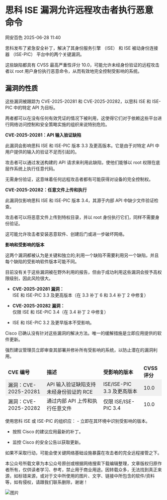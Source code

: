 #  思科 ISE 漏洞允许远程攻击者执行恶意命令  
 网安百色   2025-06-28 11:40  
  
思科发布了紧急安全补丁，解决了其身份服务引擎 （ISE） 和 ISE 被动身份连接器 （ISE-PIC） 平台中的两个关键漏洞。  
  
这些缺陷都具有 CVSS 最高严重性评分 10.0，可能允许未经身份验证的远程攻击者以 root 用户身份执行恶意命令，从而有效地完全控制受影响的系统。  
## 漏洞的性质  
  
这些漏洞被跟踪为 CVE-2025-20281 和 CVE-2025-20282，以思科 ISE 和 ISE-PIC 中的特定 API 为目标。  
  
两者都可以在没有任何有效凭证的情况下被利用，这使得它们对于依赖这些平台进行网络访问控制和安全策略实施的组织来说特别危险。  
  
**CVE-2025-20281：API 输入验证缺陷**  
  
此漏洞会影响思科 ISE 和 ISE-PIC 版本 3.3 及更高版本。它是由于对特定 API 中用户提供的输入的验证不足而引起的。  
  
攻击者可以通过发送构建的 API 请求来利用此缺陷，使他们能够以 root 权限在底层作系统上执行任意代码。  
  
无需身份验证，这意味着任何远程攻击者都有可能获得对设备的完全控制权。  
  
**CVE-2025-20282：任意文件上传和执行**  
  
此漏洞仅影响思科 ISE 和 ISE-PIC 版本 3.4，其源于内部 API 中缺少文件验证检查。  
  
攻击者可以将恶意文件上传到特权目录，并以 root 身份执行它们，同样不需要身份验证。  
  
这可能允许攻击者安装恶意软件、创建后门或进一步破坏网络。  
  
**影响和受影响的版本**  
  
这两个漏洞都被认为是关键和独立的;利用一个缺陷不需要利用另一个缺陷，并且每个缺陷的受影响软件版本可能不同。  
  
目前没有关于这些漏洞被在野外利用的报告，但由于成功利用这些漏洞会授予高权限级别，因此风险很大。  
- **CVE-2025-20281 漏洞：**  
ISE 和 ISE-PIC 3.3 及更高版本（在 3.3 补丁 6 和 3.4 补丁 2 中修复）  
  
- **CVE-2025-20282 漏洞：**  
仅限 ISE 和 ISE-PIC 3.4（在 3.4 补丁 2 中修复）  
  
- ISE 和 ISE-PIC 3.2 及更早版本不受影响。  
  
Cisco 已确认没有针对这些漏洞的解决方法。唯一的缓解措施是立即应用提供的软件更新。  
  
强烈建议管理员立即审查其部署并修补所有受影响的系统，以防止潜在的漏洞利用。  
  
<table><thead><tr style="box-sizing: border-box;"><td style="box-sizing: border-box;padding: 2px 8px;border: 1px solid rgba(0, 0, 0, 0);word-break: break-word;"><strong msttexthash="7326319" msthash="54" style="box-sizing: border-box;font-weight: bold;"><span leaf="">CVE 编号</span></strong></td><td style="box-sizing: border-box;padding: 2px 8px;border: 1px solid rgba(0, 0, 0, 0);word-break: break-word;"><strong msttexthash="6157333" msthash="55" style="box-sizing: border-box;font-weight: bold;"><span leaf="">描述</span></strong></td><td style="box-sizing: border-box;padding: 2px 8px;border: 1px solid rgba(0, 0, 0, 0);word-break: break-word;"><strong msttexthash="19282198" msthash="56" style="box-sizing: border-box;font-weight: bold;"><span leaf="">受影响的版本</span></strong></td><td style="box-sizing: border-box;padding: 2px 8px;border: 1px solid rgba(0, 0, 0, 0);word-break: break-word;"><strong msttexthash="8427770" msthash="57" style="box-sizing: border-box;font-weight: bold;"><span leaf="">CVSS 评分</span></strong></td></tr></thead><tbody><tr style="box-sizing: border-box;background-color: rgb(240, 240, 240);"><td style="box-sizing: border-box;padding: 2px 8px;border: 1px solid rgba(0, 0, 0, 0);word-break: break-word;"><section><span leaf="">漏洞：CVE-2025-20281</span></section></td><td style="box-sizing: border-box;padding: 2px 8px;border: 1px solid rgba(0, 0, 0, 0);word-break: break-word;"><section><span leaf="">API 输入验证缺陷支持未经身份验证的 RCE</span></section></td><td style="box-sizing: border-box;padding: 2px 8px;border: 1px solid rgba(0, 0, 0, 0);word-break: break-word;"><section><span leaf="">ISE/ISE-PIC 3.3 及更高版本</span></section></td><td style="box-sizing: border-box;padding: 2px 8px;border: 1px solid rgba(0, 0, 0, 0);word-break: break-word;"><section><span leaf="">10.0</span></section></td></tr><tr style="box-sizing: border-box;"><td style="box-sizing: border-box;padding: 2px 8px;border: 1px solid rgba(0, 0, 0, 0);word-break: break-word;"><section><span leaf="">漏洞：CVE-2025-20282</span></section></td><td style="box-sizing: border-box;padding: 2px 8px;border: 1px solid rgba(0, 0, 0, 0);word-break: break-word;"><section><span leaf="">通过内部 API 上传和执行任意文件</span></section></td><td style="box-sizing: border-box;padding: 2px 8px;border: 1px solid rgba(0, 0, 0, 0);word-break: break-word;"><section><span leaf="">仅限 ISE/ISE-PIC 3.4</span></section></td><td style="box-sizing: border-box;padding: 2px 8px;border: 1px solid rgba(0, 0, 0, 0);word-break: break-word;"><section><span leaf="">10.0</span></section></td></tr></tbody></table>  
使用思科 ISE 或 ISE-PIC 的组织应：  
- 立即在其环境中识别受影响的版本。  
  
- 按照 Cisco 的建议应用最新的补丁。  
  
- 监控 Cisco 的安全公告以获取更新。  
  
如果不采取行动，可能会使关键网络基础设施暴露在攻击者的完全远程接管之下。  
  
本公众号所载文章为本公众号原创或根据网络搜索下载编辑整理，文章版权归原作者所有，仅供读者学习、参考，禁止用于商业用途。因转载众多，无法找到真正来源，如标错来源，或对于文中所使用的图片、文字、链接中所包含的软件/资料等，如有侵权，请跟我们联系删除，谢谢！  
  
![图片](https://mmbiz.qpic.cn/mmbiz_jpg/1QIbxKfhZo5lNbibXUkeIxDGJmD2Md5vKicbNtIkdNvibicL87FjAOqGicuxcgBuRjjolLcGDOnfhMdykXibWuH6DV1g/640?wx_fmt=other&from=appmsg&wxfrom=5&wx_lazy=1&wx_co=1&tp=webp "")  
  

